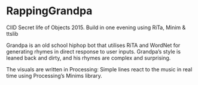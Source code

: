 # RappingGrandpa
CIID Secret life of Objects 2015. Build in one evening using RiTa, Minim &amp; ttslib

Grandpa is an old school hiphop bot that utilises RiTA and WordNet for generating rhymes in direct response to user inputs. Grandpa’s style is leaned back and dirty, and his rhymes are complex and surprising.

The visuals are written in Processing: Simple lines react to the music in real time using Processing’s Minims library.
